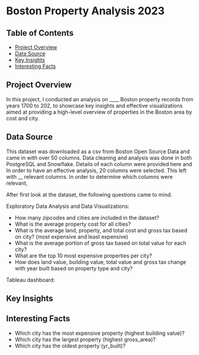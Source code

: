 # Boston Property Analysis 2023

## Table of Contents
- [Project Overview](#projectoverview)
- [Data Source](#datasource)
- [Key Insights](#keyinsights)
- [Interesting Facts](#keyinsights)

## Project Overview
In this project, I conducted an analysis on ____ Boston property records from years 1700 to 202, to showcase key insights and effective visualizations aimed at providing a high-level overview of properties in the Boston area by cost and city.

## Data Source
This dataset was downloaded as a csv from Boston Open Source Data and came in with over 50 columns.
Data cleaning and analysis was done in both PostgreSQL and Snowflake.
Details of each column were provided here and
In order to have an effective analysis, 20 columns were selected.
This left with __ relevant columns. 
In order to determine which columns were relevant, 

After first look at the dataset, the following questions came to mind.

Exploratory Data Analysis and Data Visualizations:
- How many zipcodes and cities are included in the dataset? <br>
- What is the average property cost for all cities? <br>
- What is the average land, property, and total cost and gross tax based on city? (most expensive and least expensive)  <br>
- What is the average portion of gross tax based on total value for each city? <br>
- What are the top 10 most expensive properties per city? <br>
- How does land value, building value, total value and gross tax change with year built based on property type and city? <br>

Tableau dashboard: 

## Key Insights

## Interesting Facts
- Which city has the most expensive property (highest building value)? <br>
- Which city has the largest property (highest gross_area)? <br>
- Which city has the oldest property (yr_built)? <br>






